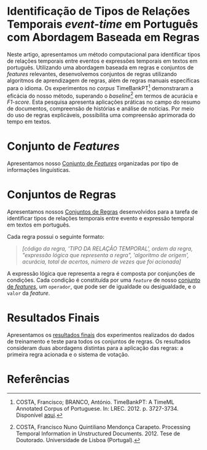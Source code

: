 # Identificação de Tipos de Relações Temporais *event-time* em Português com Abordagem Baseada em Regras

Neste artigo, apresentamos um método computacional para identificar tipos de relações temporais entre eventos e expressões temporais em textos em português. Utilizando uma abordagem baseada em regras e conjuntos de <i>features</i> relevantes, desenvolvemos conjuntos de regras utilizando algoritmos de aprendizagem de regras, além de regras manuais específicas para o idioma. Os experimentos no <i>corpus</i> TimeBankPT[^timebankpt] demonstraram a eficácia do nosso método, superando o <i>baseline</i>[^baseline] em termos de acurácia e <i>F1-score</i>. Esta pesquisa apresenta aplicações práticas no campo do resumo de documentos, compreensão de histórias e análise de notícias. Por meio do uso de regras explicáveis, possibilita uma compreensão aprimorada do tempo em textos.


# Conjunto de <i>Features</i>
Apresentamos nosso [Conjunto de *Features*](conjunto_de_features.md) organizadas por tipo de informações linguísticas.


# Conjuntos de Regras
Apresentamos nossos [Conjuntos de Regras](rules) desenvolvidos para a tarefa de identificar tipos de relações temporais entre evento e expressão temporal em textos em português.

Cada regra possui o seguinte formato:

> *[código da regra, 'TIPO DA RELAÇÃO TEMPORAL', ordem da regra, "expressão lógica que representa a regra", 'algoritmo de origem', acurácia, total de acertos, número de vezes que foi acionada]*

A expressão lógica que representa a regra é composta por conjunções de condições. Cada condição é constituída por uma *`feature`* de nosso [conjunto de *features*](conjunto_de_features.md), um `operador`, que pode ser de igualdade ou desigualdade, e o `valor` da *feature*.


# Resultados Finais

Apresentamos os [resultados finais](source/RESULTADO_final_setRules.ipynb) dos experimentos realizados do dados de treinamento e teste para todos os conjuntos de regras. Os resultados consideram duas abordagens distintas para a aplicação das regras: a primeira regra acionada e o sistema de votação.


# Referências

[^timebankpt]: COSTA, Francisco; BRANCO, António. TimeBankPT: A TimeML Annotated Corpus of Portuguese. In: LREC. 2012. p. 3727-3734. Disponível [aqui](http://nlx-server.di.fc.ul.pt/~fcosta/TimeBankPT/).
[^baseline]: COSTA, Francisco Nuno Quintiliano Mendonça Carapeto. Processing Temporal Information in Unstructured Documents. 2012. Tese de Doutorado. Universidade de Lisboa (Portugal).
